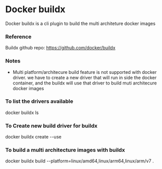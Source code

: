 # Docker buildx
Docker buildx is a cli plugin to build the multi architeture docker images

### Reference
Buildx github repo: https://github.com/docker/buildx

### Notes
* Multi platform/architecure build feature is not supported with docker driver. we have to create a new driver that will run in side the docker container, and the buildx will use that driver to build muti architecure docker images

### To list the drivers available
docker buildx ls

### To Create new build driver for buildx
docker buildx create --use

### To build a multi architecture images with buildx
docker buildx build --platform=linux/amd64,linux/arm64,linux/arm/v7 .

